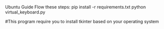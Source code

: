 Ubuntu Guide
Flow these steps:
pip install -r requirements.txt
python virtual_keyboard.py


#This program require you to install tkinter
based on your operating system